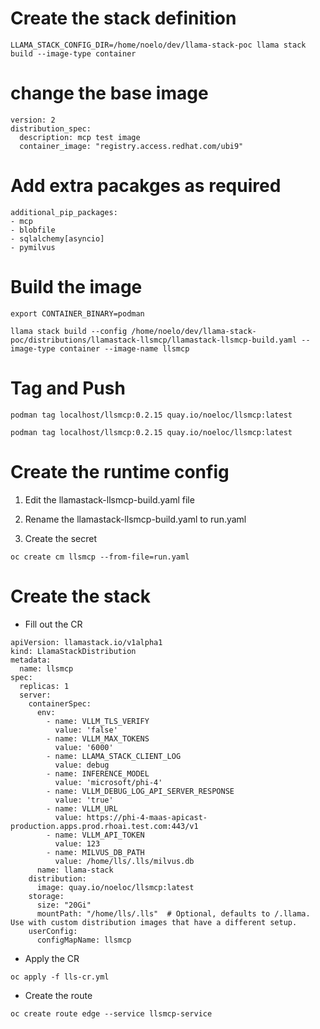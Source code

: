 
# Create the stack definition
```
LLAMA_STACK_CONFIG_DIR=/home/noelo/dev/llama-stack-poc llama stack build --image-type container
```

# change the base image 

```
version: 2
distribution_spec:
  description: mcp test image
  container_image: "registry.access.redhat.com/ubi9"
```

# Add extra pacakges as required
```
additional_pip_packages:
- mcp
- blobfile
- sqlalchemy[asyncio]
- pymilvus

```

# Build the image
```
export CONTAINER_BINARY=podman

llama stack build --config /home/noelo/dev/llama-stack-poc/distributions/llamastack-llsmcp/llamastack-llsmcp-build.yaml --image-type container --image-name llsmcp
```

# Tag and Push
```
podman tag localhost/llsmcp:0.2.15 quay.io/noeloc/llsmcp:latest

podman tag localhost/llsmcp:0.2.15 quay.io/noeloc/llsmcp:latest
```


# Create the runtime config

1. Edit the llamastack-llsmcp-build.yaml file

1. Rename the llamastack-llsmcp-build.yaml to run.yaml

1. Create the secret 

```
oc create cm llsmcp --from-file=run.yaml
```

# Create the stack

* Fill out the CR 
```
apiVersion: llamastack.io/v1alpha1
kind: LlamaStackDistribution
metadata:
  name: llsmcp
spec:
  replicas: 1
  server:
    containerSpec:
      env:
        - name: VLLM_TLS_VERIFY
          value: 'false'
        - name: VLLM_MAX_TOKENS
          value: '6000'
        - name: LLAMA_STACK_CLIENT_LOG
          value: debug 
        - name: INFERENCE_MODEL
          value: 'microsoft/phi-4'
        - name: VLLM_DEBUG_LOG_API_SERVER_RESPONSE
          value: 'true' 
        - name: VLLM_URL
          value: https://phi-4-maas-apicast-production.apps.prod.rhoai.test.com:443/v1
        - name: VLLM_API_TOKEN
          value: 123
        - name: MILVUS_DB_PATH
          value: /home/lls/.lls/milvus.db
      name: llama-stack
    distribution:
      image: quay.io/noeloc/llsmcp:latest
    storage:
      size: "20Gi"
      mountPath: "/home/lls/.lls"  # Optional, defaults to /.llama. Use with custom distribution images that have a different setup.
    userConfig:
      configMapName: llsmcp
```

* Apply the CR
```
oc apply -f lls-cr.yml
```

* Create the route
```
oc create route edge --service llsmcp-service
```